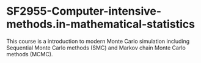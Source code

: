 # SF2955-Computer-intensive-methods.in-mathematical-statistics
This course is a introduction to modern Monte Carlo simulation including Sequential Monte Carlo methods (SMC) and Markov chain Monte Carlo methods (MCMC). 
